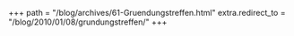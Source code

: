 +++
path = "/blog/archives/61-Gruendungstreffen.html"
extra.redirect_to = "/blog/2010/01/08/grundungstreffen/"
+++
